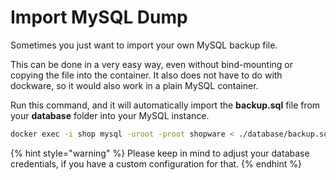 # Import MySQL Dump

Sometimes you just want to import your own MySQL backup file.

This can be done in a very easy way, even without bind-mounting or copying the file into the container. It also does not have to do with dockware, so it would also work in a plain MySQL container.

Run this command, and it will automatically import the **backup.sql** file from your **database** folder into your MySQL instance.

```bash
docker exec -i shop mysql -uroot -proot shopware < ./database/backup.sql
```

{% hint style="warning" %}
Please keep in mind to adjust your database credentials, if you have a custom configuration for that.
{% endhint %}
